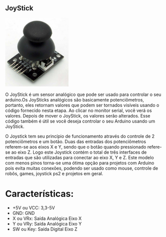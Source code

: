 ## JoyStick

<p><img src="img/1.png" alt="" width="40%" /></p>

O JoyStick é um sensor analógico que pode ser usado para controlar o seu arduino.Os JoySticks analógicos são basicamente potenciômetros, portanto, eles retornam valores que podem ser tornados visíveis usando o código fornecido nesta etapa. Ao clicar no monitor serial, você verá os valores. Depois de mover o JoyStick, os valores serão alterados. Esse código também é útil se você deseja controlar o seu Arduino usando um JoyStick.

O Joystick tem seu princípio de funcionamento através do controle de 2 potenciômetros e um botão. Duas das entradas dos potenciômetros referem-se aos eixos X e Y, sendo que o botão quando pressionado refere-se ao eixo Z. Logo este Joystick contém o total de três interfaces de entradas que são utilizadas para conectar ao eixo X, Y e Z. Este modelo com menos pinos torna-se uma ótima opção para projetos com Arduino pois evita muitas conexões, podendo ser usado como mouse, controle de robôs, games, joystick ps2 e projetos em geral.

# Características:

- +5V ou VCC: 3,3-5V
- GND: GND
- X ou VRx: Saída Analógica Eixo X
- Y ou VRy: Saída Analógica Eixo Y
- SW ou Key: Saída Digital Eixo Z

